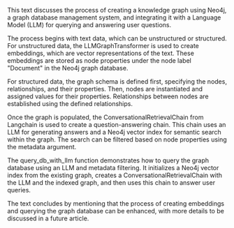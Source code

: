 This text discusses the process of creating a knowledge graph using Neo4j, a graph database management system, and integrating it with a Language Model (LLM) for querying and answering user questions.

The process begins with text data, which can be unstructured or structured. For unstructured data, the LLMGraphTransformer is used to create embeddings, which are vector representations of the text. These embeddings are stored as node properties under the node label "Document" in the Neo4j graph database.

For structured data, the graph schema is defined first, specifying the nodes, relationships, and their properties. Then, nodes are instantiated and assigned values for their properties. Relationships between nodes are established using the defined relationships.

Once the graph is populated, the ConversationalRetrievalChain from Langchain is used to create a question-answering chain. This chain uses an LLM for generating answers and a Neo4j vector index for semantic search within the graph. The search can be filtered based on node properties using the metadata argument.

The query_db_with_llm function demonstrates how to query the graph database using an LLM and metadata filtering. It initializes a Neo4j vector index from the existing graph, creates a ConversationalRetrievalChain with the LLM and the indexed graph, and then uses this chain to answer user queries.

The text concludes by mentioning that the process of creating embeddings and querying the graph database can be enhanced, with more details to be discussed in a future article.